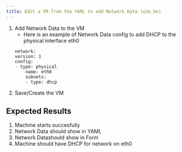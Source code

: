 ```yaml
---
title: Edit a VM from the YAML to add Network Data (e2e_be)
---
```

1. Add Network Data to the VM
    - Here is an example of Network Data config to add DHCP to the physical interface eth0
    ```
    network:
    version: 1
    config:
    - type: physical
        name: eth0
        subnets:
        - type: dhcp
    ```
1. Save/Create the VM

## Expected Results
1. Machine starts succesfully
1. Network Data should show in YAML
1. Network Datashould show in Form
1. Machine should have DHCP for network on eth0
